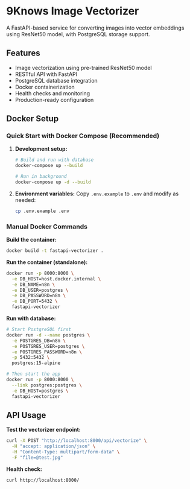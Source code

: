 # 9Knows Image Vectorizer

A FastAPI-based service for converting images into vector embeddings using ResNet50 model, with PostgreSQL storage support.

## Features

- Image vectorization using pre-trained ResNet50 model
- RESTful API with FastAPI
- PostgreSQL database integration
- Docker containerization
- Health checks and monitoring
- Production-ready configuration

## Docker Setup

### Quick Start with Docker Compose (Recommended)

1. **Development setup:**
   ```bash
   # Build and run with database
   docker-compose up --build
   
   # Run in background
   docker-compose up -d --build
   ```

3. **Environment variables:**
   Copy `.env.example` to `.env` and modify as needed:
   ```bash
   cp .env.example .env
   ```

### Manual Docker Commands

**Build the container:**
```bash
docker build -t fastapi-vectorizer .
```

**Run the container (standalone):**
```bash
docker run -p 8000:8000 \
  -e DB_HOST=host.docker.internal \
  -e DB_NAME=n8n \
  -e DB_USER=postgres \
  -e DB_PASSWORD=n8n \
  -e DB_PORT=5432 \
  fastapi-vectorizer
```

**Run with database:**
```bash
# Start PostgreSQL first
docker run -d --name postgres \
  -e POSTGRES_DB=n8n \
  -e POSTGRES_USER=postgres \
  -e POSTGRES_PASSWORD=n8n \
  -p 5432:5432 \
  postgres:15-alpine

# Then start the app
docker run -p 8000:8000 \
  --link postgres:postgres \
  -e DB_HOST=postgres \
  fastapi-vectorizer
```

## API Usage

**Test the vectorizer endpoint:**
```bash
curl -X POST "http://localhost:8000/api/vectorize" \
  -H "accept: application/json" \
  -H "Content-Type: multipart/form-data" \
  -F "file=@test.jpg"
```

**Health check:**
```bash
curl http://localhost:8000/
```
